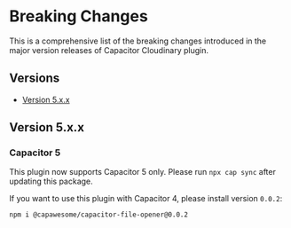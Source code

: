 # Breaking Changes

This is a comprehensive list of the breaking changes introduced in the major version releases of Capacitor Cloudinary plugin.

## Versions

- [Version 5.x.x](#version-5xx)

## Version 5.x.x

### Capacitor 5

This plugin now supports Capacitor 5 only. Please run `npx cap sync` after updating this package.

If you want to use this plugin with Capacitor 4, please install version `0.0.2`:

```
npm i @capawesome/capacitor-file-opener@0.0.2
```

